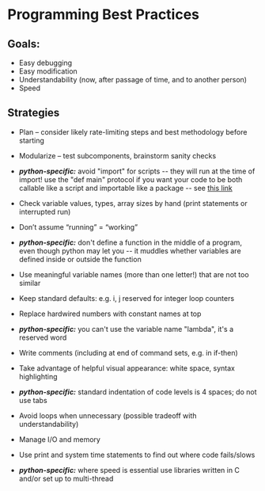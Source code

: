 # Programming Best Practices

## Goals:

* Easy debugging
* Easy modification
* Understandability (now, after passage of time, and to another person)
* Speed

## Strategies
* Plan – consider likely rate-limiting steps and best methodology before starting
* Modularize – test subcomponents, brainstorm sanity checks
* **_python-specific:_** avoid "import" for scripts -- they will run at the time of import! use the "def main" protocol if you want your code to be both callable like a script and importable like a package -- see [this link](https://en.wikibooks.org/wiki/Python_Programming/Modules)

* Check variable values, types, array sizes by hand (print statements or interrupted run)
* Don’t assume “running” = “working”
* **_python-specific:_** don't define a function in the middle of a program, even though python may let you -- it muddles whether variables are defined inside or outside the function

* Use meaningful variable names (more than one letter!) that are not too similar
* Keep standard defaults: e.g. i, j reserved for integer loop counters
* Replace hardwired numbers with constant names at top
* **_python-specific:_** you can't use the variable name "lambda", it's a reserved word

* Write comments (including at end of command sets, e.g. in if-then)
* Take advantage of helpful visual appearance: white space, syntax highlighting
* **_python-specific:_** standard indentation of code levels is 4 spaces; do not use tabs

* Avoid loops when unnecessary (possible tradeoff with understandability)
* Manage I/O and memory
* Use print and system time statements to find out where code fails/slows
* **_python-specific:_** where speed is essential use libraries written in C and/or set up to multi-thread

